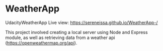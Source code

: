 # WeatherApp

UdacityWeatherApp Live view: https://sereneissa.github.io/WeatherApp-/

This project involved creating a local server using Node and Express module, as well as retrieving data from a weather api (https://openweathermap.org/api).

